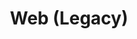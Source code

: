 ---
layout: redirect.njk
permalink: false
hideInSitemap: true
tags: level2
key: legacy_it
title: Web (Legacy)
redirect: /it/design-system/legacy/overview/
parent: designsystem_it
order: 6
eleventyExcludeFromCollections: true
---